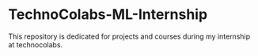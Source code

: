 # TechnoColabs-ML-Internship
This repository is dedicated for projects and courses during my internship at technocolabs.

